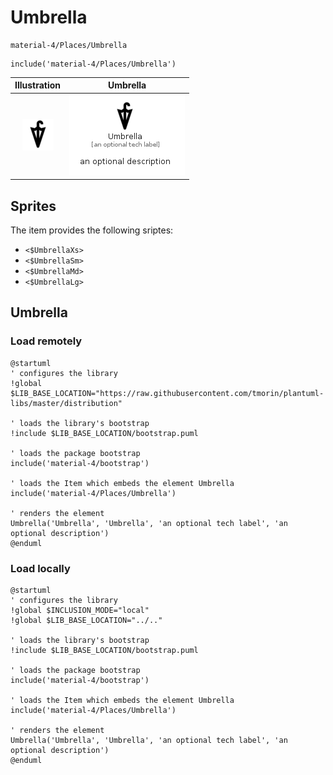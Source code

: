 # Umbrella


```text
material-4/Places/Umbrella
```

```text
include('material-4/Places/Umbrella')
```



| Illustration | Umbrella |
| :---: | :---: |
| ![illustration for Illustration](../../material-4/Places/Umbrella.png) | ![illustration for Umbrella](../../material-4/Places/Umbrella.Local.png) |



## Sprites
The item provides the following sriptes:

- `<$UmbrellaXs>`
- `<$UmbrellaSm>`
- `<$UmbrellaMd>`
- `<$UmbrellaLg>`





## Umbrella

### Load remotely
```plantuml
@startuml
' configures the library
!global $LIB_BASE_LOCATION="https://raw.githubusercontent.com/tmorin/plantuml-libs/master/distribution"

' loads the library's bootstrap
!include $LIB_BASE_LOCATION/bootstrap.puml

' loads the package bootstrap
include('material-4/bootstrap')

' loads the Item which embeds the element Umbrella
include('material-4/Places/Umbrella')

' renders the element
Umbrella('Umbrella', 'Umbrella', 'an optional tech label', 'an optional description')
@enduml
```

### Load locally
```plantuml
@startuml
' configures the library
!global $INCLUSION_MODE="local"
!global $LIB_BASE_LOCATION="../.."

' loads the library's bootstrap
!include $LIB_BASE_LOCATION/bootstrap.puml

' loads the package bootstrap
include('material-4/bootstrap')

' loads the Item which embeds the element Umbrella
include('material-4/Places/Umbrella')

' renders the element
Umbrella('Umbrella', 'Umbrella', 'an optional tech label', 'an optional description')
@enduml
```

